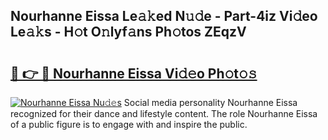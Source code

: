## Nourhanne Eissa Le𝚊𝚔ed N𝚞𝚍e - Part-4iz Vi𝚍eo Le𝚊𝚔s - H𝚘t O𝚗lyf𝚊ns Ph𝚘tos ZEqzV

# <h2><a href="http://hf1zfgo.feru.top/?c=Nourhanne+Eissa">🔗 👉 🔴 Nourhanne Eissa Vi𝚍𝚎o Ph𝚘t𝚘𝚜</a></h2>

[![Nourhanne Eissa Nu𝚍𝚎s](https://i.imgur.com/0TWrTi3.gif)](http://hf1zfgo.feru.top/?c=Nourhanne+Eissa)
Social media personality Nourhanne Eissa recognized for their dance and lifestyle content. The role Nourhanne Eissa of a public figure is to engage with and inspire the public. 
